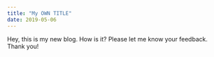 ```yaml
---
title: "My OWN TITLE"
date: 2019-05-06
---
```


Hey, this is my new blog. How is it? Please let me know your feedback.
Thank you!
